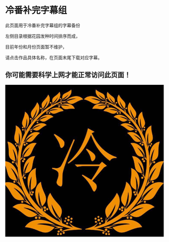 # 冷番补完字幕组

此页面用于冷番补完字幕组的字幕备份

左侧目录根据花园发种时间排序而成，

目前年份和月份页面暂不维护，

请点击作品具体名称，在页面末尾下载对应字幕。

## 你可能需要科学上网才能正常访问此页面！

![](<.gitbook/assets/image (1).png>)
